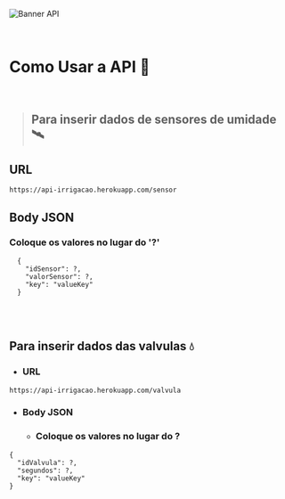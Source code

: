 ![Banner API](https://user-images.githubusercontent.com/97262778/176702116-eabb2fd8-b17a-4aaf-b891-b6b5b9a82531.png)

<br>

# Como Usar a API 🤔

<br>

> ## Para inserir dados de sensores de umidade 🛰
## URL
```
https://api-irrigacao.herokuapp.com/sensor
```

## Body JSON
### Coloque os valores no lugar do '?'
```
  {
    "idSensor": ?,      
    "valorSensor": ?,
    "key": "valueKey"
  }
```

<br>
<br>

## Para inserir dados das valvulas 💧
- ### URL
```
https://api-irrigacao.herokuapp.com/valvula
```
- ### Body JSON
  - ### Coloque os valores no lugar do ?
```
{
  "idValvula": ?,
  "segundos": ?,
  "key": "valueKey"
}
```
